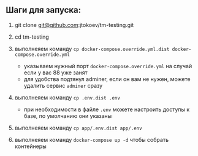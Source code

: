 ## Шаги для запуска: 

1) git clone git@github.com:jtokoev/tm-testing.git
2) cd tm-testing
3) выполнеяем команду `cp docker-compose.override.yml.dist docker-compose.override.yml`
    - указываем нужный порт `docker-compose.override.yml` на случай если у вас 88 уже занят
    - для удобства подтянул adminer, если он вам не нужен, можете удалить сервис `adminer` сразу  
4) выполнеяем команду `cp .env.dist .env`
   - при необходимости в файле `.env` можете настроить доступы к базе, по умолчанию они указаны 
5) выполнеяем команду `cp app/.env.dist app/.env`
     
   
6) выполнеяем команду `docker-compose up -d` чтобы собрать контейнеры 
